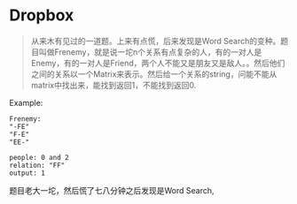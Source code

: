 # Dropbox

> 从来木有见过的一道题。上来有点慌，后来发现是Word Search的变种。题目叫做Frenemy，就是说一坨n个关系有点复杂的人，有的一对人是Enemy，有的一对人是Friend，两个人不能又是朋友又是敌人。。然后他们之间的关系以一个Matrix来表示。然后给一个关系的string，问能不能从matrix中找出来，能找到返回1，不能找到返回0.

Example: 

    Frenemy:
    "-FE"
    "F-E"
    "EE-"

    people: 0 and 2
    relation: "FF"
    output: 1

题目老大一坨，然后慌了七八分钟之后发现是Word Search,

